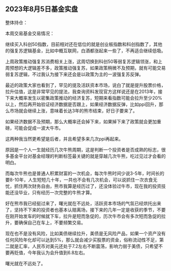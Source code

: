 ## 2023年8月5日基金实盘

整体持仓：

本周交易基金交易情况：


继续买入科创50指数，目前相对还在低位的就是创业板指数和科创指数了，其他的强复苏逻辑基金，比如中概互联网，白酒都涨起来一些了，不再适合继续低吸。

上周政策推动强复苏消费相关上涨，这周切换到科创50等弱复苏逻辑领涨，和上周预想的大逻辑差不多，政策推动强复苏，如果政策稍微不及预期，就有可能交易弱复苏逻辑，不过我认为接下来还会是以政策为主的一波强复苏反弹。

最近的政策大家也看到了，罕见的提及活跃资本市场，说白了就是提升股票价格，拉升估值，这是非常罕见的提法，我查询资料发现官方这样说还是在2013年，接下来大概率发生以密集政策推动的经济复苏，短期来看指数可能会拉升至少20%以上，然后再开始验证经济数据是否跟上，如果经济数据反弹，比如ppi回升，那么市场就会继续上涨，意味着长达3年的熊市结束，好日子要来了。

如果经济数据不及预期，那么大概率还会掉下来，如果掉下来了政策就会更加重磅，可能会促成一波大牛市。

这两种我当然更希望是后者，并且希望多来几次ppi再起来。

原因是一个人一生就经历几次牛熊周期，这是判断一个投资者是否成熟的标志，很多基金平台对基金经理的判断标签最关键的就是穿越几次牛熊，吃过见过才会看的明白。

而每次牛熊也是普通人积累财富的一次机会，每次牛熊时间少说3-5年，时间长的要8-10年，人生短短几十年，一共也不会有几次机会，可以说抓住一次衣食无忧，抓住两次财务自由，熊市我算是经历过了，还没体验过牛市，现在我的投资技能还没毕业，只有经历一次完整的牛熊才算。

好在熊市我已经挺过来了，曙光就在不远处，活跃资本市场的气氛已经烘托出来了，坚持不下来的投资者也基本认赔离场，接下来的几年一定是收获的季节，不要在刚开始发车的时候就下车，拉升是短而急促的，历次牛市会有多次短而急促的拉升，要确保自己在车上，不要频繁交易。

现在也不是没有风险，比如美债继续拉升，美债是无风险产品，如果一个资产没有任何风险年化却可以达到5%，那么就会减少买股票的资金，俗称流动性不足，第二就是汇率，人民币对美元还处于7.2左右不断震荡，影响力弱于美债，只希望不要再贬值，今年我认为会升值到6.8左右。

曙光就在不远处了。
